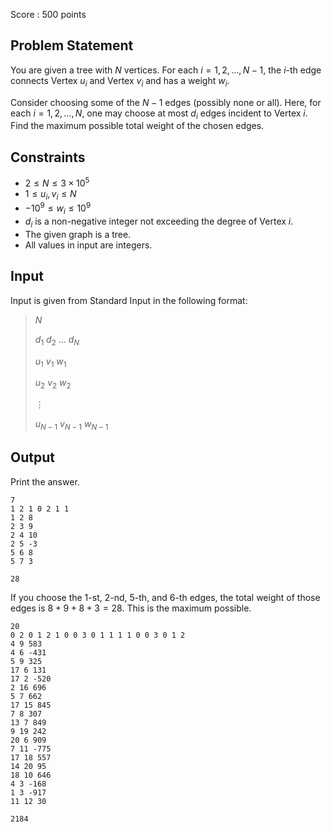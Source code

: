 Score : $500$ points

## Problem Statement

You are given a tree with $N$ vertices.
For each $i = 1, 2, \ldots, N-1$, the $i$-th edge connects Vertex $u_i$ and Vertex $v_i$ and has a weight $w_i$.

Consider choosing some of the $N-1$ edges (possibly none or all).
Here, for each $i = 1, 2, \ldots, N$, one may choose at most $d_i$ edges incident to Vertex $i$.
Find the maximum possible total weight of the chosen edges.

## Constraints

- $2 \leq N \leq 3 \times 10^5$
- $1 \leq u_i, v_i \leq N$
- $-10^9 \leq w_i \leq 10^9$
- $d_i$ is a non-negative integer not exceeding the degree of Vertex $i$.
- The given graph is a tree.
- All values in input are integers.

## Input

Input is given from Standard Input in the following format:

> $N$
> 
> $d_1$ $d_2$ $\ldots$ $d_N$
> 
> $u_1$ $v_1$ $w_1$
> 
> $u_2$ $v_2$ $w_2$
> 
> $\vdots$
> 
> $u_{N-1}$ $v_{N-1}$ $w_{N-1}$

## Output

Print the answer.

```input1
7
1 2 1 0 2 1 1
1 2 8
2 3 9
2 4 10
2 5 -3
5 6 8
5 7 3
```

```output1
28
```

If you choose the $1$-st, $2$-nd, $5$-th, and $6$-th edges, the total weight of those edges is $8 + 9 + 8 + 3 = 28$. This is the maximum possible.

```input2
20
0 2 0 1 2 1 0 0 3 0 1 1 1 1 0 0 3 0 1 2
4 9 583
4 6 -431
5 9 325
17 6 131
17 2 -520
2 16 696
5 7 662
17 15 845
7 8 307
13 7 849
9 19 242
20 6 909
7 11 -775
17 18 557
14 20 95
18 10 646
4 3 -168
1 3 -917
11 12 30
```

```output2
2184
```